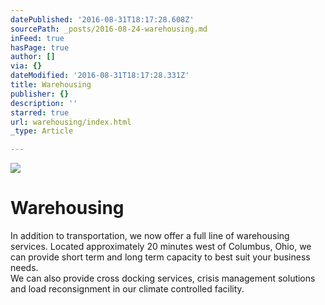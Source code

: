 ```yaml
---
datePublished: '2016-08-31T18:17:28.608Z'
sourcePath: _posts/2016-08-24-warehousing.md
inFeed: true
hasPage: true
author: []
via: {}
dateModified: '2016-08-31T18:17:28.331Z'
title: Warehousing
publisher: {}
description: ''
starred: true
url: warehousing/index.html
_type: Article

---
```

![](https://the-grid-user-content.s3-us-west-2.amazonaws.com/62765e34-3f93-4f48-b3ce-e9e40cc279f3.jpg)

# Warehousing

In addition to transportation, we now offer a full line of warehousing services. Located approximately 20 minutes west of Columbus, Ohio, we can provide short term and long term capacity to best suit your business needs.  
We can also provide cross docking services, crisis management solutions and load reconsignment in our climate controlled facility.